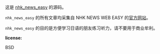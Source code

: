 这是 [nhk_news_easy](http://judes.me/nhk_news_easy/) 的源码。

`nhk_news_easy` 的所有文章均采集自 NHK NEWS WEB EASY 的[官方网站](https://www3.nhk.or.jp/news/easy/)。

`nhk_news_easy` 的目的是方便学习日语的朋友练习听力，请不要用于商业牟利。

**license:**

BSD